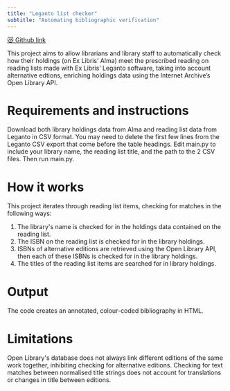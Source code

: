 ```yaml
---
title: "Leganto list checker"
subtitle: "Automating bibliographic verification"
---
```


[😻 Github link](https://github.com/harrybartholomew/leganto_list_checker)


This project aims to allow librarians and library staff to automatically check how their holdings (on Ex
Libris’ Alma) meet the prescribed reading on reading lists made with Ex Libris’ Leganto software, taking into account
alternative edtions, enriching holdings data using the Internet Archive’s Open Library API.


# Requirements and instructions


Download both library holdings data from Alma and reading list data from Leganto in CSV format. You may need to delete
the first few lines from the Leganto CSV export that come before the table headings. Edit main.py to include your
library name, the reading list title, and the path to the 2 CSV files. Then run main.py.


# How it works


This project iterates through reading list items, checking for matches in the following ways:


1. The library's name is checked for in the holdings data contained on the reading list.
2. The ISBN on the reading list is checked for in the library holdings.
3. ISBNs of alternative editions are retrieved using the Open Library API, then each of these ISBNs is checked for in
   the library holdings.
4. The titles of the reading list items are searched for in library holdings.


# Output


The code creates an annotated, colour-coded bibliography in HTML.


# Limitations


Open Library's database does not always link different editions of the same work together, inhibiting checking for
alternative editions. Checking for text matches between normalised title strings does not account for translations or
changes in title between editions.


